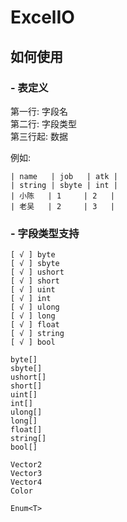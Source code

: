# ExcelIO

## 如何使用
### - 表定义  
第一行: 字段名  
第二行: 字段类型  
第三行起: 数据  

例如:  
```
| name   | job   | atk |
| string | sbyte | int |
| 小陈   | 1     | 2   |
| 老吴   | 2     | 3   |
```

### - 字段类型支持
```
[ √ ] byte
[ √ ] sbyte
[ √ ] ushort
[ √ ] short
[ √ ] uint
[ √ ] int
[ √ ] ulong
[ √ ] long
[ √ ] float
[ √ ] string
[ √ ] bool

byte[]
sbyte[]
ushort[]
short[]
uint[]
int[]
ulong[]
long[]
float[]
string[]
bool[]

Vector2
Vector3
Vector4
Color

Enum<T>
```
